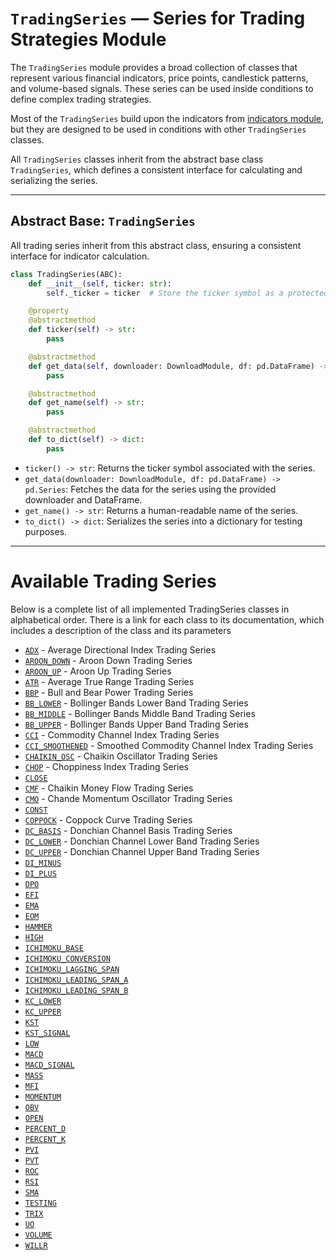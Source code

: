 
# `TradingSeries` — Series for Trading Strategies Module

The `TradingSeries` module provides a broad collection of classes that represent various financial indicators, price points, candlestick patterns, and volume-based signals. These series can be used inside conditions to define complex trading strategies.

Most of the `TradingSeries` build upon the indicators from [indicators module](indicators.md), but they are designed to be used in conditions with other `TradingSeries` classes.

All `TradingSeries` classes inherit from the abstract base class `TradingSeries`, which defines a consistent interface for calculating and serializing the series.

---

## Abstract Base: `TradingSeries`

All trading series inherit from this abstract class, ensuring a consistent interface for indicator calculation.

```python
class TradingSeries(ABC):
    def __init__(self, ticker: str):
        self._ticker = ticker  # Store the ticker symbol as a protected attribute

    @property
    @abstractmethod
    def ticker(self) -> str:
        pass

    @abstractmethod
    def get_data(self, downloader: DownloadModule, df: pd.DataFrame) -> pd.Series:
        pass

    @abstractmethod
    def get_name(self) -> str:
        pass

    @abstractmethod
    def to_dict(self) -> dict:
        pass
```

- `ticker() -> str`: Returns the ticker symbol associated with the series.
- `get_data(downloader: DownloadModule, df: pd.DataFrame) -> pd.Series`: Fetches the data for the series using the provided downloader and DataFrame.
- `get_name() -> str`: Returns a human-readable name of the series.
- `to_dict() -> dict`: Serializes the series into a dictionary for testing purposes.

---

# Available Trading Series

Below is a complete list of all implemented TradingSeries classes in alphabetical order. There is a link for each class to its documentation, which includes a description of the class and its parameters

- [`ADX`](trading_series/adx.md) - Average Directional Index Trading Series
- [`AROON_DOWN`](trading_series/aroon_down.md) - Aroon Down Trading Series
- [`AROON_UP`](trading_series/aroon_up.md) - Aroon Up Trading Series
- [`ATR`](trading_series/atr.md) - Average True Range Trading Series
- [`BBP`](trading_series/bbp.md) - Bull and Bear Power Trading Series
- [`BB_LOWER`](trading_series/bb_lower.md) - Bollinger Bands Lower Band Trading Series
- [`BB_MIDDLE`](trading_series/bb_middle.md) - Bollinger Bands Middle Band Trading Series
- [`BB_UPPER`](trading_series/bb_upper.md) - Bollinger Bands Upper Band Trading Series
- [`CCI`](trading_series/cci.md) - Commodity Channel Index Trading Series
- [`CCI_SMOOTHENED`](trading_series/cci_smoothened.md) - Smoothed Commodity Channel Index Trading Series
- [`CHAIKIN_OSC`](trading_series/chaikin_osc.md) - Chaikin Oscillator Trading Series
- [`CHOP`](trading_series/chop.md) - Choppiness Index Trading Series
- [`CLOSE`](trading_series/close.md)
- [`CMF`](trading_series/cmf.md) - Chaikin Money Flow Trading Series
- [`CMO`](trading_series/cmo.md) - Chande Momentum Oscillator Trading Series
- [`CONST`](trading_series/const.md)
- [`COPPOCK`](trading_series/coppock.md) - Coppock Curve Trading Series
- [`DC_BASIS`](trading_series/dc_basis.md) - Donchian Channel Basis Trading Series
- [`DC_LOWER`](trading_series/dc_lower.md) - Donchian Channel Lower Band Trading Series
- [`DC_UPPER`](trading_series/dc_upper.md) - Donchian Channel Upper Band Trading Series
- [`DI_MINUS`](trading_series/di_minus.md)
- [`DI_PLUS`](trading_series/di_plus.md)
- [`DPO`](trading_series/dpo.md)
- [`EFI`](trading_series/efi.md)
- [`EMA`](trading_series/ema.md)
- [`EOM`](trading_series/eom.md)
- [`HAMMER`](trading_series/hammer.md)
- [`HIGH`](trading_series/high.md)
- [`ICHIMOKU_BASE`](trading_series/ichimoku_base.md)
- [`ICHIMOKU_CONVERSION`](trading_series/ichimoku_conversion.md)
- [`ICHIMOKU_LAGGING_SPAN`](trading_series/ichimoku_lagging_span.md)
- [`ICHIMOKU_LEADING_SPAN_A`](trading_series/ichimoku_leading_span_a.md)
- [`ICHIMOKU_LEADING_SPAN_B`](trading_series/ichimoku_leading_span_b.md)
- [`KC_LOWER`](trading_series/kc_lower.md)
- [`KC_UPPER`](trading_series/kc_upper.md)
- [`KST`](trading_series/kst.md)
- [`KST_SIGNAL`](trading_series/kst_signal.md)
- [`LOW`](trading_series/low.md)
- [`MACD`](trading_series/macd.md)
- [`MACD_SIGNAL`](trading_series/macd_signal.md)
- [`MASS`](trading_series/mass.md)
- [`MFI`](trading_series/mfi.md)
- [`MOMENTUM`](trading_series/momentum.md)
- [`OBV`](trading_series/obv.md)
- [`OPEN`](trading_series/open.md)
- [`PERCENT_D`](trading_series/percent_d.md)
- [`PERCENT_K`](trading_series/percent_k.md)
- [`PVI`](trading_series/pvi.md)
- [`PVT`](trading_series/pvt.md)
- [`ROC`](trading_series/roc.md)
- [`RSI`](trading_series/rsi.md)
- [`SMA`](trading_series/sma.md)
- [`TESTING`](trading_series/testing.md)
- [`TRIX`](trading_series/trix.md)
- [`UO`](trading_series/uo.md)
- [`VOLUME`](trading_series/volume.md)
- [`WILLR`](trading_series/willr.md)